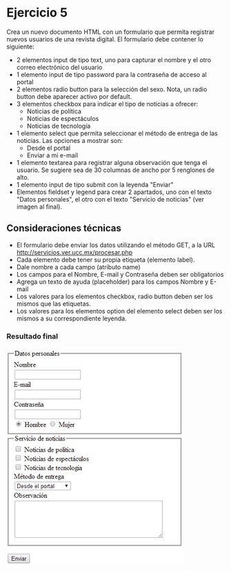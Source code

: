 # Ejercicio 5

Crea un nuevo documento HTML con un formulario que permita registrar nuevos usuarios de una revista digital. El formulario debe contener lo siguiente:

* 2 elementos input de tipo text, uno para capturar el nombre y el otro correo electrónico del usuario
* 1 elemento input de tipo password para la contraseña de acceso al portal
* 2 elementos radio button para la selección del sexo. Nota, un radio button debe aparecer activo por default.
* 3 elementos checkbox para indicar el tipo de noticias a ofrecer:
  * Noticias de política
  * Noticias de espectáculos
  * Noticias de tecnología
* 1 elemento select que permita seleccionar el método de entrega de las noticias. Las opciones a mostrar son:
  * Desde el portal
  * Enviar a mi e-mail
* 1 elemento textarea para registrar alguna observación que tenga el usuario. Se sugiere sea de 30 columnas de ancho por 5 renglones de alto.
* 1 elemento input de tipo submit con la leyenda "Enviar"
* Elementos fieldset y legend para crear 2 apartados, uno con el texto "Datos personales", el otro con el texto "Servicio de noticias" (ver imagen al final).
## Consideraciones técnicas
* El formulario debe enviar los datos utilizando el método GET, a la URL http://servicios.ver.ucc.mx/procesar.php
* Cada elemento debe tener su propia etiqueta (elemento label).
* Dale nombre a cada campo (atributo name)
* Los campos para el Nombre, E-mail y Contraseña deben ser obligatorios
* Agrega un texto de ayuda (placeholder) para los campos Nombre y E-mail
* Los valores para los elementos checkbox, radio button deben ser los mismos que las etiquetas.
* Los valores para los elementos option del elemento select deben ser los mismos a su correspondiente leyenda.
### Resultado final
![](formulario_de_registro.jpg?raw=true, "Resultado final")
